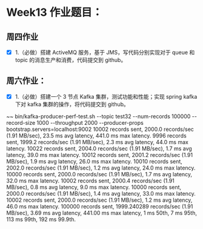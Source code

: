 # Week13 作业题目：

## 周四作业
- [x] 1.（必做）搭建 ActiveMQ 服务，基于 JMS，写代码分别实现对于 queue 和 topic 的消息生产和消费，代码提交到 github。 
 
## 周六作业：
- [x] 1.（必做）搭建一个 3 节点 Kafka 集群，测试功能和性能；实现 spring kafka 下对 kafka 集群的操作，将代码提交到 github。

~~ bin/kafka-producer-perf-test.sh --topic test32 --num-records 100000 --record-size 1000 --throughput 2000 --producer-props bootstrap.servers=localhost:9002
10002 records sent, 2000.0 records/sec (1.91 MB/sec), 23.5 ms avg latency, 441.0 ms max latency.
9996 records sent, 1999.2 records/sec (1.91 MB/sec), 2.3 ms avg latency, 44.0 ms max latency.
10022 records sent, 2004.0 records/sec (1.91 MB/sec), 1.7 ms avg latency, 39.0 ms max latency.
10012 records sent, 2001.2 records/sec (1.91 MB/sec), 1.9 ms avg latency, 26.0 ms max latency.
10010 records sent, 2002.0 records/sec (1.91 MB/sec), 1.2 ms avg latency, 24.0 ms max latency.
10000 records sent, 2000.0 records/sec (1.91 MB/sec), 1.7 ms avg latency, 32.0 ms max latency.
10002 records sent, 2000.4 records/sec (1.91 MB/sec), 0.8 ms avg latency, 9.0 ms max latency.
10000 records sent, 2000.0 records/sec (1.91 MB/sec), 1.4 ms avg latency, 33.0 ms max latency.
10002 records sent, 2000.0 records/sec (1.91 MB/sec), 1.2 ms avg latency, 46.0 ms max latency.
100000 records sent, 1999.240289 records/sec (1.91 MB/sec), 3.69 ms avg latency, 441.00 ms max latency, 1 ms 50th, 7 ms 95th, 113 ms 99th, 192 ms 99.9th.
